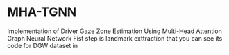 # MHA-TGNN
Implementation of Driver Gaze Zone Estimation Using Multi-Head Attention Graph Neural Network
Fist step is landmark exttraction that you can see its code for DGW dataset in 
